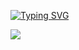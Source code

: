 <!---![alt text](https://github.com/zemblabla7/template_terminal/blob/master/github_stats.svg?raw=true)
node updater.js ${{ github.zemblabla7 }} <monokai>-->

[![Typing SVG](https://readme-typing-svg.demolab.com?font=Fira+Code&size=28&pause=500&color=D40000&width=700&lines=Carolina+Somarriba+Pérez-Desoy;Ecole42+student)](https://git.io/typing-svg)

<!---[![Top Langs](https://github-readme-stats-git-masterrstaa-rickstaa.vercel.app/api/top-langs/?username=zemblabla7&theme=dracula)]-->


<a href="https://github.com/anuraghazra/github-readme-stats"><img align="center" src="https://github-readme-stats.vercel.app/api/top-langs/?username=casomarr&layout=compact&theme=dracula&hide_border=true" /></a>

